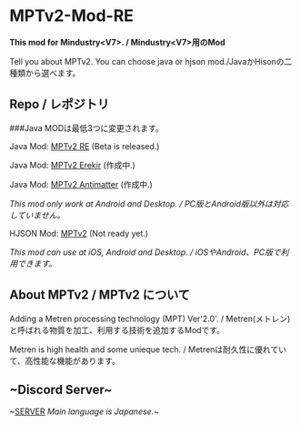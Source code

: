 # MPTv2-Mod-RE

**This mod for Mindustry&lt;V7>. / Mindustry&lt;V7>用のMod**

Tell you about MPTv2.
You can choose java or hjson mod./JavaかHisonの二種類から選べます。

## Repo / レポジトリ

###Java MODは最低3つに変更されます。

Java Mod: [MPTv2 RE](https://github.com/Yunatexya/MPTv2ModRE "Java Mod") (Beta is released.)

Java Mod: [MPTv2 Erekir](https://github.com/Yunatexya/MPTv2Erekir "PluginMod") (作成中.)

Java Mod: [MPTv2 Antimatter](https://github.com/Yunatexya/MPTv2Antimatter "PluginMod") (作成中.)

*This mod only work at Android and Desktop. / PC版とAndroid版以外は対応していません。*

HJSON Mod: [MPTv2](https://github.com/Yunatexya/MPTv2Mod "HJSON Mod") (Not ready yet.)

*This mod can use at iOS, Android and Desktop. / iOSやAndroid、PC版で利用できます。*

## About MPTv2 / MPTv2 について

Adding a Metren processing technology (MPT) Ver'2.0'. / Metren(メトレン)と呼ばれる物質を加工、利用する技術を追加するModです。

Metren is high health and some unieque tech. / Metrenは耐久性に優れていて、高性能な機能があります。

## ~Discord Server~

~[SERVER](https://discord.gg/2xtk9uGgRc) *Main language is Japanese.*~
